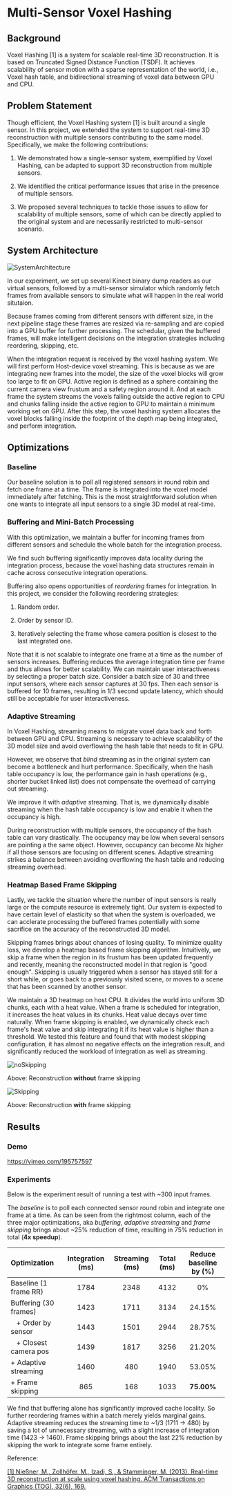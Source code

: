 # Multi-Sensor Voxel Hashing

## Background

Voxel Hashing [1] is a system for scalable real-time 3D reconstruction. It is based on Truncated Signed Distance Function (TSDF). It achieves scalability of sensor motion with a sparse representation of the world, i.e., Voxel hash table, and bidirectional streaming of voxel data between GPU and CPU.


## Problem Statement

Though efficient, the Voxel Hashing system [1] is built around a single sensor. In this project, we extended the system to support real-time 3D reconstruction with multiple sensors contributing to the same model. Specifically, we make the following contributions:

1. We demonstrated how a single-sensor system, exemplified by Voxel Hashing, can be adapted to support 3D reconstruction from multiple sensors.

2. We identified the critical performance issues that arise in the presence of multiple sensors.

3. We proposed several techniques to tackle those issues to allow for scalability of multiple sensors, some of which can be directly applied to the original system and are necessarily restricted to multi-sensor scenario.


## System Architecture

![SystemArchitecture](system_architecture.png)

In our experiment, we set up several Kinect binary dump readers as our virtual sensors, followed by a multi-sensor simulator which randomly fetch frames from available sensors to simulate what will happen in the real world situtaion.

Because frames coming from different sensors with different size, in the next pipeline stage these frames are resized via re-sampling and are copied into a GPU buffer for further processing. The schedular, given the buffered frames, will make intelligent decisions on the integration strategies including reordering, skipping, etc.

When the integration request is received by the voxel hashing system. We will first perform Host-device voxel streaming. This is because as we are integrating new frames into the model, the size of the voxel blocks will grow too large to fit on GPU.  Active region is deﬁned as a sphere containing the current camera view frustum and a safety region around it. And at each frame the system streams the voxels falling outside the active region to CPU and chunks falling inside the active region to GPU to maintain a minimum working set on GPU. After this step, the voxel hashing system allocates the voxel blocks falling inside the footprint of the depth map being integrated, and perform integration.

## Optimizations

### Baseline

Our baseline solution is to poll all registered sensors in round robin and fetch one frame at a time. The frame is integrated into the voxel model immediately after fetching. This is the most straightforward solution when one wants to integrate all input sensors to a single 3D model at real-time.


### Buffering and Mini-Batch Processing

With this optimization, we maintain a buffer for incoming frames from different sensors
and schedule the whole batch for the integration process.

We find such buffering significantly improves data locality during the integration process,
because the voxel hashing data structures remain in cache across consecutive integration operations.

Buffering also opens opportunities of *reordering* frames for integration. In this project, we consider the following reordering strategies:

1. Random order.

2. Order by sensor ID.

3. Iteratively selecting the frame whose camera position is closest to the last integrated one.


Note that it is not scalable to integrate one frame at a time as the number of sensors increases. Buffering reduces the average integration time per frame and thus allows for better scalability. We can maintain user interactiveness by selecting a proper batch size. Consider a batch size of 30 and three input sensors, where each sensor captures at 30 fps. Then each sensor is buffered for 10 frames, resulting in 1/3 second update latency, which should still be acceptable for user interactiveness.


### Adaptive Streaming

In Voxel Hashing, streaming means to migrate voxel data back and forth between GPU and CPU. Streaming is necessary to achieve scalability of the 3D model size and avoid overflowing the hash table that needs to fit in GPU.

However, we observe that *blind* streaming as in the original system can become a bottleneck and hurt performance. Specifically, when the hash table occupancy is low, the performance gain in hash operations (e.g., shorter bucket linked list) does not compensate the overhead of carrying out streaming.

 We improve it with *adaptive* streaming. That is, we dynamically disable streaming when the hash table occupancy is low and enable it when the occupancy is high.

During reconstruction with multiple sensors, the occupancy of the hash table can vary drastically. The occupancy may be low when several sensors are pointing a the same object. However, occupancy can become *N*x higher if all those sensors are focusing on different scenes. Adaptive streaming strikes a balance between avoiding overflowing the hash table and reducing streaming overhead.



### Heatmap Based Frame Skipping

Lastly, we tackle the situation where the number of input sensors is really large or the compute resource is extremely tight. Our system is expected to have certain level of elasticity so that when the system is overloaded, we can acclerate processing the buffered frames potentially with some sacrifice on the accuracy of the reconstructed 3D model.

Skipping frames brings about chances of losing quality. To minimize quality loss, we develop a heatmap based frame skipping algorithm. Intuitively, we skip a frame when the region in its frustum has been updated frequently and recently, meaning the reconstructed model in that region is "good enough". Skipping is usually triggered when a sensor has stayed still for a short while, or goes back to a previously visited scene, or moves to a scene that has been scanned by another sensor.

We maintain a 3D heatmap on host CPU. It divides the world into uniform 3D chunks, each with a heat value. When a frame is scheduled for integration, it increases the heat values in its chunks. Heat value decays over time naturally. When frame skipping is enabled, we dynamically check each frame's heat value and skip integrating it if its heat value is higher than a threshold. We tested this feature and found that with modest skipping configuration, it has almost no negative effects on the integration result, and significantly reduced the workload of integration as well as streaming.

![noSkipping](noSkipping.PNG)

Above: Reconstruction **without** frame skipping

![Skipping](Skipping.PNG)

Above: Reconstruction **with** frame skipping


## Results



### Demo

https://vimeo.com/195757597


### Experiments

Below is the experiment result of running a test with ~300 input frames.

The *baseline* is to poll each connected sensor round robin and integrate one frame at a time.
As can be seen from the rightmost column, each of the three major optimizations, aka *buffering*, *adaptive streaming* and *frame skipping* brings about ~25% reduction of time, resulting in 75% reduction in total (**4x speedup**).



| Optimization | Integration (ms) | Streaming (ms) | Total (ms) | Reduce baseline by (%) |
|:-------------|:----------------:|:--------------:|:----------:|:----------------------:|
| Baseline (1 frame RR) | 1784 | 2348 | 4132 | 0% |
| Buffering (30 frames) | 1423 | 1711 | 3134 | 24.15% |
| &nbsp;&nbsp;  + Order by sensor   | 1443 | 1501 | 2944 | 28.75% |
| &nbsp;&nbsp;  + Closest camera pos | 1439 | 1817 | 3256 | 21.20% |
| + Adaptive streaming | 1460 | 480 | 1940 | 53.05% |
| + Frame skipping | 865 | 168 | 1033 | **75.00%** |


We find that buffering alone has significantly improved cache locality. So further reordering frames within a batch merely yields marginal gains. Adaptive streaming reduces the streaming time to ~1/3 (1711 -> 480) by saving a lot of unnecessary streaming, with a slight increase of integration time (1423 -> 1460). Frame skipping brings about the last 22% reduction by skipping the work to integrate some frame entirely.



Reference:

[[1] Nießner, M., Zollhöfer, M., Izadi, S., & Stamminger, M. (2013). Real-time 3D reconstruction at scale using voxel hashing. ACM Transactions on Graphics (TOG), 32(6), 169.](http://www.graphics.stanford.edu/~niessner/niessner2013hashing.html)
